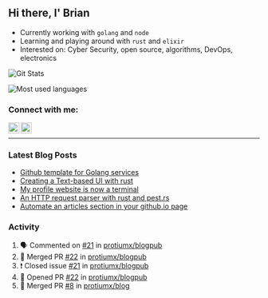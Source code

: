 ## Hi there, I' Brian

- Currently working with `golang` and `node`
- Learning and playing around with `rust` and `elixir`
- Interested on: Cyber Security, open source, algorithms, DevOps, electronics

![Git Stats](https://github-readme-stats.vercel.app/api?username=protiumx&show_icons=true&include_all_commits=true&count_private=true&layout=compact)

![Most used languages](https://github-readme-stats.vercel.app/api/top-langs/?username=protiumx&layout=compact&langs_count=8&hide=ruby,vimscript,vue,scss,html)

### Connect with me:

[<img align="left" alt="Brian Mayo | LinkedIn" width="22px" src="https://cdn.jsdelivr.net/npm/simple-icons@v3/icons/linkedin.svg" />](https://www.linkedin.com/in/bdmayo/)
[<img align="left" alt="@_protium | Instagram" width="22px" src="https://cdn.jsdelivr.net/npm/simple-icons@v3/icons/instagram.svg" />](https://www.instagram.com/_protium/)

<br/>

---

### Latest Blog Posts

<!-- BLOG-POST-LIST:START -->
- [Github template for Golang services](https://protiumx.dev/blog/posts/github-template-for-golang-services/)
- [Creating a Text-based UI with rust](https://protiumx.dev/blog/posts/creating-a-text-based-ui-with-rust/)
- [My profile website is now a terminal](https://protiumx.dev/blog/posts/my-profile-website-is-now-a-terminal/)
- [An HTTP request parser with rust and pest.rs](https://protiumx.dev/blog/posts/an-http-request-parser-with-rust-and-pest.rs/)
- [Automate an articles section in your github.io page](https://protiumx.dev/blog/posts/automate-an-articles-section-in-your-github.io-page/)
<!-- BLOG-POST-LIST:END -->

### Activity

<!--START_SECTION:activity-->
1. 🗣 Commented on [#21](https://github.com/protiumx/blogpub/issues/21) in [protiumx/blogpub](https://github.com/protiumx/blogpub)
2. 🎉 Merged PR [#22](https://github.com/protiumx/blogpub/pull/22) in [protiumx/blogpub](https://github.com/protiumx/blogpub)
3. ❗️ Closed issue [#21](https://github.com/protiumx/blogpub/issues/21) in [protiumx/blogpub](https://github.com/protiumx/blogpub)
4. 💪 Opened PR [#22](https://github.com/protiumx/blogpub/pull/22) in [protiumx/blogpub](https://github.com/protiumx/blogpub)
5. 🎉 Merged PR [#8](https://github.com/protiumx/blog/pull/8) in [protiumx/blog](https://github.com/protiumx/blog)
<!--END_SECTION:activity-->
